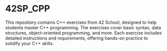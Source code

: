 # 42SP_CPP
This repository contains C++ exercises from 42 School, designed to help students master C++ programming. The exercises cover basic syntax, data structures, object-oriented programming, and more. Each exercise includes detailed instructions and requirements, offering hands-on practice to solidify your C++ skills.
